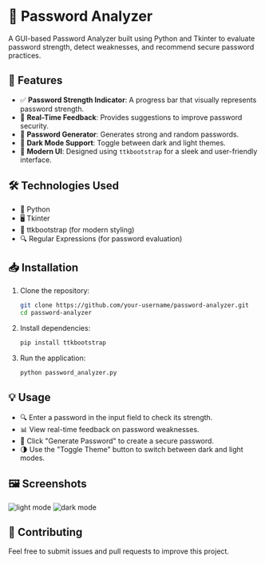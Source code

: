 # 🔐 Password Analyzer

A GUI-based Password Analyzer built using Python and Tkinter to evaluate password strength, detect weaknesses, and recommend secure password practices.

## 🚀 Features
- ✅ **Password Strength Indicator**: A progress bar that visually represents password strength.
- 📝 **Real-Time Feedback**: Provides suggestions to improve password security.
- 🔑 **Password Generator**: Generates strong and random passwords.
- 🌙 **Dark Mode Support**: Toggle between dark and light themes.
- 🎨 **Modern UI**: Designed using `ttkbootstrap` for a sleek and user-friendly interface.

## 🛠 Technologies Used
- 🐍 Python
- 🖥 Tkinter
- 🎨 ttkbootstrap (for modern styling)
- 🔍 Regular Expressions (for password evaluation)

## 📥 Installation
1. Clone the repository:
   ```sh
   git clone https://github.com/your-username/password-analyzer.git
   cd password-analyzer
   ```
2. Install dependencies:
   ```sh
   pip install ttkbootstrap
   ```
3. Run the application:
   ```sh
   python password_analyzer.py
   ```

## 💡 Usage
- 🔍 Enter a password in the input field to check its strength.
- 📊 View real-time feedback on password weaknesses.
- 🔄 Click "Generate Password" to create a secure password.
- 🌗 Use the "Toggle Theme" button to switch between dark and light modes.

## 🖼 Screenshots
![light mode](https://github.com/user-attachments/assets/039b9ff7-1677-49de-b772-0a1f73cfd645)   ![dark mode](https://github.com/user-attachments/assets/dd7d2caa-61c8-4b09-844d-134a30d3f9c3)



## 🤝 Contributing
Feel free to submit issues and pull requests to improve this project.

